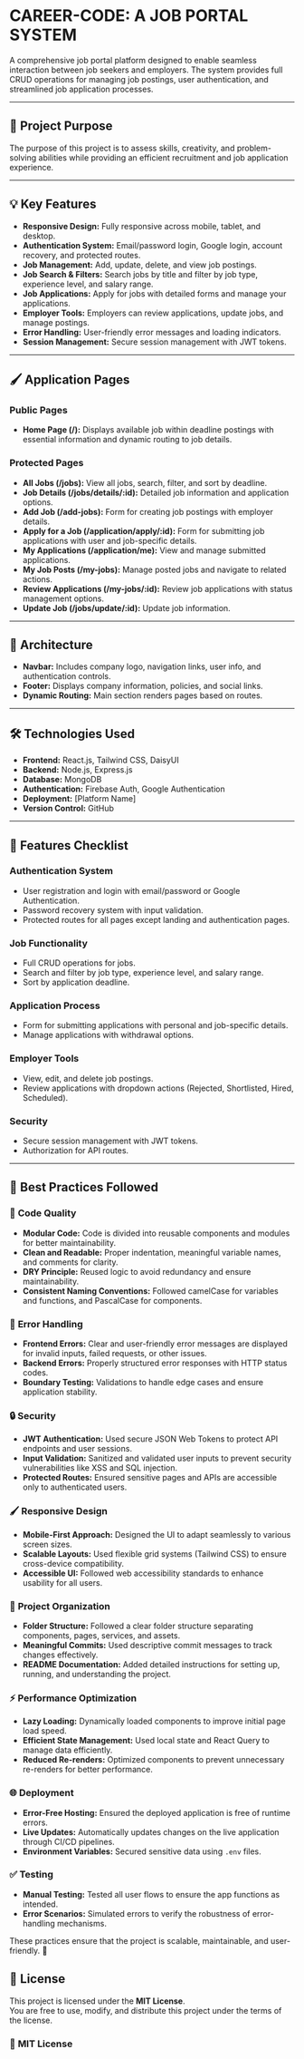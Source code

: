 # CAREER-CODE: A JOB PORTAL SYSTEM

A comprehensive job portal platform designed to enable seamless interaction between job seekers and employers. The system provides full CRUD operations for managing job postings, user authentication,
and streamlined job application processes.

---

## 🌟 **Project Purpose**

The purpose of this project is to assess skills, creativity, and problem-solving abilities while providing an efficient recruitment and job application experience.

---

## 💡 **Key Features**

-   **Responsive Design:** Fully responsive across mobile, tablet, and desktop.
-   **Authentication System:** Email/password login, Google login, account recovery, and protected routes.
-   **Job Management:** Add, update, delete, and view job postings.
-   **Job Search & Filters:** Search jobs by title and filter by job type, experience level, and salary range.
-   **Job Applications:** Apply for jobs with detailed forms and manage your applications.
-   **Employer Tools:** Employers can review applications, update jobs, and manage postings.
-   **Error Handling:** User-friendly error messages and loading indicators.
-   **Session Management:** Secure session management with JWT tokens.

---

## 🖌️ **Application Pages**

### Public Pages

-   **Home Page (/):** Displays available job within deadline postings with essential information and dynamic routing to job details.

### Protected Pages

-   **All Jobs (/jobs):** View all jobs, search, filter, and sort by deadline.
-   **Job Details (/jobs/details/:id):** Detailed job information and application options.
-   **Add Job (/add-jobs):** Form for creating job postings with employer details.
-   **Apply for a Job (/application/apply/:id):** Form for submitting job applications with user and job-specific details.
-   **My Applications (/application/me):** View and manage submitted applications.
-   **My Job Posts (/my-jobs):** Manage posted jobs and navigate to related actions.
-   **Review Applications (/my-jobs/:id):** Review job applications with status management options.
-   **Update Job (/jobs/update/:id):** Update job information.

---

## 📂 **Architecture**

-   **Navbar:** Includes company logo, navigation links, user info, and authentication controls.
-   **Footer:** Displays company information, policies, and social links.
-   **Dynamic Routing:** Main section renders pages based on routes.

---

## 🛠️ **Technologies Used**

-   **Frontend:** React.js, Tailwind CSS, DaisyUI
-   **Backend:** Node.js, Express.js
-   **Database:** MongoDB
-   **Authentication:** Firebase Auth, Google Authentication
-   **Deployment:** [Platform Name]
-   **Version Control:** GitHub

---

## 🚀 **Features Checklist**

### **Authentication System**

-   User registration and login with email/password or Google Authentication.
-   Password recovery system with input validation.
-   Protected routes for all pages except landing and authentication pages.

### **Job Functionality**

-   Full CRUD operations for jobs.
-   Search and filter by job type, experience level, and salary range.
-   Sort by application deadline.

### **Application Process**

-   Form for submitting applications with personal and job-specific details.
-   Manage applications with withdrawal options.

### **Employer Tools**

-   View, edit, and delete job postings.
-   Review applications with dropdown actions (Rejected, Shortlisted, Hired, Scheduled).

### **Security**

-   Secure session management with JWT tokens.
-   Authorization for API routes.

---

## 📜 **Best Practices Followed**

### 🧹 **Code Quality**

-   **Modular Code:** Code is divided into reusable components and modules for better maintainability.
-   **Clean and Readable:** Proper indentation, meaningful variable names, and comments for clarity.
-   **DRY Principle:** Reused logic to avoid redundancy and ensure maintainability.
-   **Consistent Naming Conventions:** Followed camelCase for variables and functions, and PascalCase for components.

### 🚦 **Error Handling**

-   **Frontend Errors:** Clear and user-friendly error messages are displayed for invalid inputs, failed requests, or other issues.
-   **Backend Errors:** Properly structured error responses with HTTP status codes.
-   **Boundary Testing:** Validations to handle edge cases and ensure application stability.

### 🔒 **Security**

-   **JWT Authentication:** Used secure JSON Web Tokens to protect API endpoints and user sessions.
-   **Input Validation:** Sanitized and validated user inputs to prevent security vulnerabilities like XSS and SQL injection.
-   **Protected Routes:** Ensured sensitive pages and APIs are accessible only to authenticated users.

### 🖌️ **Responsive Design**

-   **Mobile-First Approach:** Designed the UI to adapt seamlessly to various screen sizes.
-   **Scalable Layouts:** Used flexible grid systems (Tailwind CSS) to ensure cross-device compatibility.
-   **Accessible UI:** Followed web accessibility standards to enhance usability for all users.

### 📂 **Project Organization**

-   **Folder Structure:** Followed a clear folder structure separating components, pages, services, and assets.
-   **Meaningful Commits:** Used descriptive commit messages to track changes effectively.
-   **README Documentation:** Added detailed instructions for setting up, running, and understanding the project.

### ⚡ **Performance Optimization**

-   **Lazy Loading:** Dynamically loaded components to improve initial page load speed.
-   **Efficient State Management:** Used local state and React Query to manage data efficiently.
-   **Reduced Re-renders:** Optimized components to prevent unnecessary re-renders for better performance.

### 🌐 **Deployment**

-   **Error-Free Hosting:** Ensured the deployed application is free of runtime errors.
-   **Live Updates:** Automatically updates changes on the live application through CI/CD pipelines.
-   **Environment Variables:** Secured sensitive data using `.env` files.

### ✅ **Testing**

-   **Manual Testing:** Tested all user flows to ensure the app functions as intended.
-   **Error Scenarios:** Simulated errors to verify the robustness of error-handling mechanisms.

These practices ensure that the project is scalable, maintainable, and user-friendly. 🚀

## 📜 **License**

This project is licensed under the **MIT License**.  
You are free to use, modify, and distribute this project under the terms of the license.

### 📄 **MIT License**
